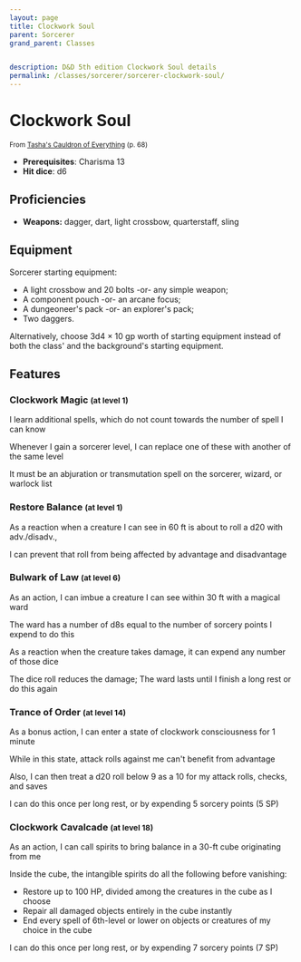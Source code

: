 ```yaml
---
layout: page
title: Clockwork Soul
parent: Sorcerer
grand_parent: Classes


description: D&D 5th edition Clockwork Soul details
permalink: /classes/sorcerer/sorcerer-clockwork-soul/
---
```


# Clockwork Soul

<small>From <a target="_blank" href="https://dnd.wizards.com/products/tabletop-games/rpg-products/tashas-cauldron-everything">Tasha's Cauldron of Everything</a> (p. 68)</small>

- **Prerequisites**: Charisma 13
- **Hit dice**: d6

## Proficiencies

- **Weapons:** dagger, dart, light crossbow, quarterstaff, sling

## Equipment


Sorcerer starting equipment:

- A light crossbow and 20 bolts -or- any simple weapon;
- A component pouch -or- an arcane focus;
- A dungeoneer's pack -or- an explorer's pack;
- Two daggers.

Alternatively, choose 3d4 × 10 gp worth of starting equipment instead of both the class' and the background's starting equipment.


## Features

### Clockwork Magic <small>(at level 1)</small>


I learn additional spells, which do not count towards the number of spell I can know

Whenever I gain a sorcerer level, I can replace one of these with another of the same level

It must be an abjuration or transmutation spell on the sorcerer, wizard, or warlock list



### Restore Balance <small>(at level 1)</small>


As a reaction when a creature I can see in 60 ft is about to roll a d20 with adv./disadv.,

I can prevent that roll from being affected by advantage and disadvantage



### Bulwark of Law <small>(at level 6)</small>


As an action, I can imbue a creature I can see within 30 ft with a magical ward

The ward has a number of d8s equal to the number of sorcery points I expend to do this

As a reaction when the creature takes damage, it can expend any number of those dice

The dice roll reduces the damage; The ward lasts until I finish a long rest or do this again



### Trance of Order <small>(at level 14)</small>


As a bonus action, I can enter a state of clockwork consciousness for 1 minute

While in this state, attack rolls against me can't benefit from advantage

Also, I can then treat a d20 roll below 9 as a 10 for my attack rolls, checks, and saves

I can do this once per long rest, or by expending 5 sorcery points (5 SP)



### Clockwork Cavalcade <small>(at level 18)</small>


As an action, I can call spirits to bring balance in a 30-ft cube originating from me

Inside the cube, the intangible spirits do all the following before vanishing:
- Restore up to 100 HP, divided among the creatures in the cube as I choose
- Repair all damaged objects entirely in the cube instantly
- End every spell of 6th-level or lower on objects or creatures of my choice in the cube

I can do this once per long rest, or by expending 7 sorcery points (7 SP)


